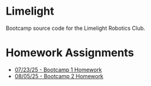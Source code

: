 # Limelight
Bootcamp source code for the Limelight Robotics Club.

# Homework Assignments
- [07/23/25 - Bootcamp 1 Homework](bootcamps/07-23-25/README.md)
- [08/05/25 - Bootcamp 2 Homework](bootcamps/08-05-25/README.md)
